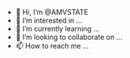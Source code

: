 - 👋 Hi, I’m @AMVSTATE
- 👀 I’m interested in ...
- 🌱 I’m currently learning ...
- 💞️ I’m looking to collaborate on ...
- 📫 How to reach me ...

<!---
AMVSTATE/AMVSTATE is a ✨ special ✨ repository because its `README.md` (this file) appears on your GitHub profile.
You can click the Preview link to take a look at your changes.
--->
